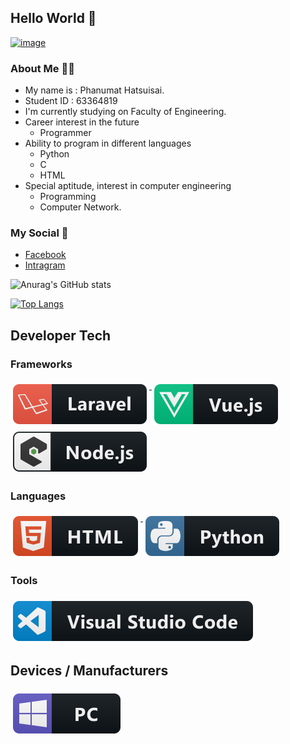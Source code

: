 ## Hello World 🚀
[![image](https://i.pinimg.com/originals/f1/7f/39/f17f393a6c0cc2a3045223ee8e295d59.jpg)](#)

### About Me 👩‍💻
- My name is : Phanumat Hatsuisai.
- Student ID : 63364819
- I'm currently studying on Faculty of Engineering.
- Career interest in the future 
    - Programmer
- Ability to program in different languages 
    - Python 
    - C 
    - HTML
- Special aptitude, interest in computer engineering
    - Programming
    - Computer Network.

### My Social 📱 
  - [Facebook](https://www.facebook.com/profile.php?id=100008939289274) 
  - [Intragram](https://www.instagram.com/tamunahp_/)

![Anurag's GitHub stats](https://github-readme-stats.vercel.app/api?username=anuraghazra&show_icons=true&theme=radical)

[![Top Langs](https://github-readme-stats.vercel.app/api/top-langs/?username=anuraghazra&layout=compact)](https://github.com/anuraghazra/github-readme-stats)

## Developer Tech

### Frameworks 
<p align="left">
<a href="#">
    <img src="svg/dev/frameworks/laravel.svg" alt="laravel" style="vertical-align:top; margin:6px 4px">
  </a>  

<a href="#">
    <img src="svg/dev/frameworks/vue.svg" alt="vue" style="vertical-align:top; margin:6px 4px">
  </a>  

<a href="#">
    <img src="svg/dev/frameworks/nodejs_larger.svg" alt="nodejs_larger" style="vertical-align:top; margin:6px 4px">
  </a> 

</p>

### Languages 
<p align="left">
<a href="#">
    <img src="svg/dev/languages/html.svg" alt="html" style="vertical-align:top; margin:6px 4px">
  </a> 

<a href="#">
    <img src="svg/dev/languages/python.svg" alt="python" style="vertical-align:top; margin:6px 4px">
  </a> 

</P>

### Tools 
<p align="left">
<a href="#">
    <img src="svg/dev/tools/visualstudio_code.svg" alt="visualstudio_code" style="vertical-align:top; margin:6px 4px">
  </a>

</P>

## Devices / Manufacturers
<p align="left">
<a href="#">
    <img src="svg/devices/pc.svg" alt="pc" style="vertical-align:top; margin:6px 4px">
  </a>
</p>